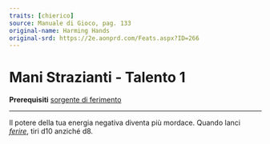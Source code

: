 ```yaml
---
traits: [chierico]
source: Manuale di Gioco, pag. 133
original-name: Harming Hands
original-srd: https://2e.aonprd.com/Feats.aspx?ID=266
---
```


# Mani Strazianti - Talento 1

**Prerequisiti** [sorgente di ferimento](/classi/chierico#sorgente-divina)

---

Il potere della tua energia negativa diventa più mordace. Quando lanci
_[ferire](/incantesimi/ferire)_, tiri d10 anziché d8.
